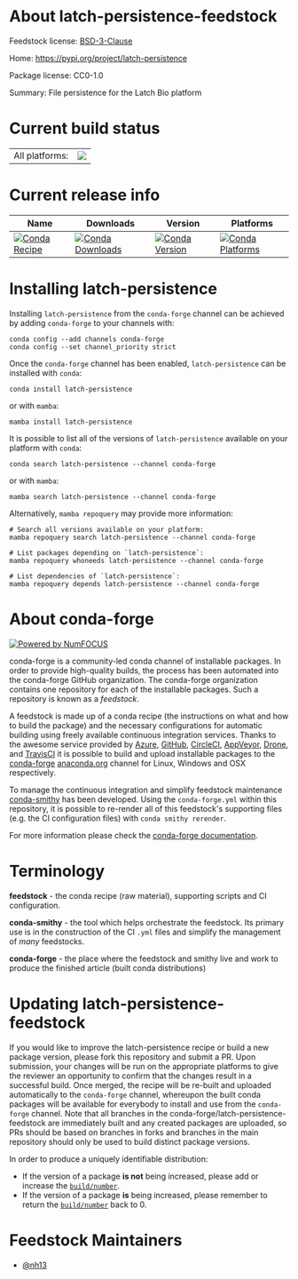 About latch-persistence-feedstock
=================================

Feedstock license: [BSD-3-Clause](https://github.com/conda-forge/latch-persistence-feedstock/blob/main/LICENSE.txt)

Home: https://pypi.org/project/latch-persistence

Package license: CC0-1.0

Summary: File persistence for the Latch Bio platform

Current build status
====================


<table><tr><td>All platforms:</td>
    <td>
      <a href="https://dev.azure.com/conda-forge/feedstock-builds/_build/latest?definitionId=24909&branchName=main">
        <img src="https://dev.azure.com/conda-forge/feedstock-builds/_apis/build/status/latch-persistence-feedstock?branchName=main">
      </a>
    </td>
  </tr>
</table>

Current release info
====================

| Name | Downloads | Version | Platforms |
| --- | --- | --- | --- |
| [![Conda Recipe](https://img.shields.io/badge/recipe-latch--persistence-green.svg)](https://anaconda.org/conda-forge/latch-persistence) | [![Conda Downloads](https://img.shields.io/conda/dn/conda-forge/latch-persistence.svg)](https://anaconda.org/conda-forge/latch-persistence) | [![Conda Version](https://img.shields.io/conda/vn/conda-forge/latch-persistence.svg)](https://anaconda.org/conda-forge/latch-persistence) | [![Conda Platforms](https://img.shields.io/conda/pn/conda-forge/latch-persistence.svg)](https://anaconda.org/conda-forge/latch-persistence) |

Installing latch-persistence
============================

Installing `latch-persistence` from the `conda-forge` channel can be achieved by adding `conda-forge` to your channels with:

```
conda config --add channels conda-forge
conda config --set channel_priority strict
```

Once the `conda-forge` channel has been enabled, `latch-persistence` can be installed with `conda`:

```
conda install latch-persistence
```

or with `mamba`:

```
mamba install latch-persistence
```

It is possible to list all of the versions of `latch-persistence` available on your platform with `conda`:

```
conda search latch-persistence --channel conda-forge
```

or with `mamba`:

```
mamba search latch-persistence --channel conda-forge
```

Alternatively, `mamba repoquery` may provide more information:

```
# Search all versions available on your platform:
mamba repoquery search latch-persistence --channel conda-forge

# List packages depending on `latch-persistence`:
mamba repoquery whoneeds latch-persistence --channel conda-forge

# List dependencies of `latch-persistence`:
mamba repoquery depends latch-persistence --channel conda-forge
```


About conda-forge
=================

[![Powered by
NumFOCUS](https://img.shields.io/badge/powered%20by-NumFOCUS-orange.svg?style=flat&colorA=E1523D&colorB=007D8A)](https://numfocus.org)

conda-forge is a community-led conda channel of installable packages.
In order to provide high-quality builds, the process has been automated into the
conda-forge GitHub organization. The conda-forge organization contains one repository
for each of the installable packages. Such a repository is known as a *feedstock*.

A feedstock is made up of a conda recipe (the instructions on what and how to build
the package) and the necessary configurations for automatic building using freely
available continuous integration services. Thanks to the awesome service provided by
[Azure](https://azure.microsoft.com/en-us/services/devops/), [GitHub](https://github.com/),
[CircleCI](https://circleci.com/), [AppVeyor](https://www.appveyor.com/),
[Drone](https://cloud.drone.io/welcome), and [TravisCI](https://travis-ci.com/)
it is possible to build and upload installable packages to the
[conda-forge](https://anaconda.org/conda-forge) [anaconda.org](https://anaconda.org/)
channel for Linux, Windows and OSX respectively.

To manage the continuous integration and simplify feedstock maintenance
[conda-smithy](https://github.com/conda-forge/conda-smithy) has been developed.
Using the ``conda-forge.yml`` within this repository, it is possible to re-render all of
this feedstock's supporting files (e.g. the CI configuration files) with ``conda smithy rerender``.

For more information please check the [conda-forge documentation](https://conda-forge.org/docs/).

Terminology
===========

**feedstock** - the conda recipe (raw material), supporting scripts and CI configuration.

**conda-smithy** - the tool which helps orchestrate the feedstock.
                   Its primary use is in the construction of the CI ``.yml`` files
                   and simplify the management of *many* feedstocks.

**conda-forge** - the place where the feedstock and smithy live and work to
                  produce the finished article (built conda distributions)


Updating latch-persistence-feedstock
====================================

If you would like to improve the latch-persistence recipe or build a new
package version, please fork this repository and submit a PR. Upon submission,
your changes will be run on the appropriate platforms to give the reviewer an
opportunity to confirm that the changes result in a successful build. Once
merged, the recipe will be re-built and uploaded automatically to the
`conda-forge` channel, whereupon the built conda packages will be available for
everybody to install and use from the `conda-forge` channel.
Note that all branches in the conda-forge/latch-persistence-feedstock are
immediately built and any created packages are uploaded, so PRs should be based
on branches in forks and branches in the main repository should only be used to
build distinct package versions.

In order to produce a uniquely identifiable distribution:
 * If the version of a package **is not** being increased, please add or increase
   the [``build/number``](https://docs.conda.io/projects/conda-build/en/latest/resources/define-metadata.html#build-number-and-string).
 * If the version of a package **is** being increased, please remember to return
   the [``build/number``](https://docs.conda.io/projects/conda-build/en/latest/resources/define-metadata.html#build-number-and-string)
   back to 0.

Feedstock Maintainers
=====================

* [@nh13](https://github.com/nh13/)

